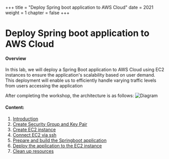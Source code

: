 +++
title = "Deploy Spring boot application to AWS Cloud"
date = 2021
weight = 1
chapter = false
+++

# Deploy Spring boot application to AWS Cloud

#### Overview

In this lab, we will deploy a Spring Boot application to AWS Cloud using EC2 instances to ensure the application's scalability based on user demand. This deployment will enable us to efficiently handle varying traffic levels from users accessing the application

After completing the workshop, the architecture is as follows:
![Diagram](../../../images/spring-boot-demo-aws.jpg?width=45pc)


#### Content:
1. [Introduction](1-prerequisite)
2. [Create Security Group and Key Pair](2-SW-and-Key)
3. [Create EC2 instance](3-EC2-intance)
4. [Connect EC2 via ssh](4-connection)
5. [Prepare and build the Springboot application](5-sourcecode) 
6. [Deploy the application to the EC2 instance](6-deploy)
7. [Clean up resources](7-cleanup)